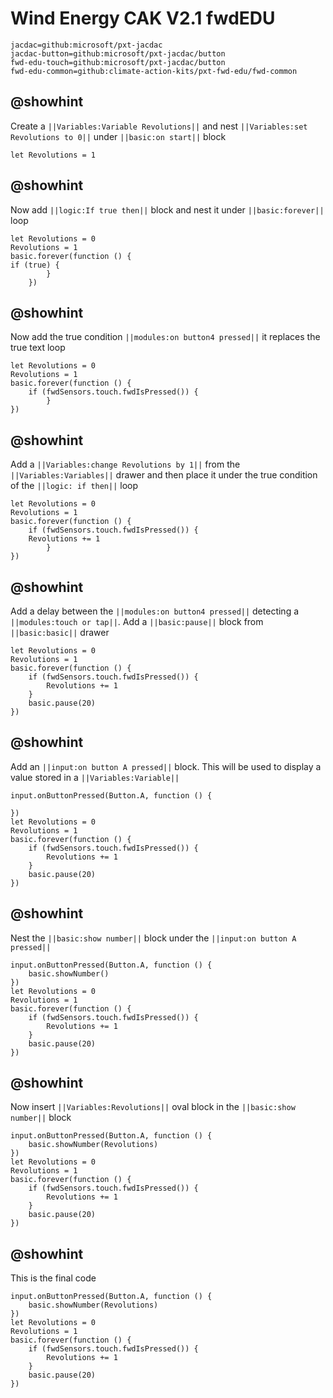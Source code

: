 # Wind Energy CAK V2.1 fwdEDU

```package
jacdac=github:microsoft/pxt-jacdac
jacdac-button=github:microsoft/pxt-jacdac/button
fwd-edu-touch=github:microsoft/pxt-jacdac/button
fwd-edu-common=github:climate-action-kits/pxt-fwd-edu/fwd-common
```
## @showhint
Create a ``||Variables:Variable Revolutions||`` and nest 
``||Variables:set Revolutions to 0||`` 
under ``||basic:on start||`` block
```blocks
let Revolutions = 1
```

## @showhint
Now add ``||logic:If true then||`` block and nest it under
``||basic:forever||`` loop
```blocks
let Revolutions = 0
Revolutions = 1
basic.forever(function () {
if (true) {
        }
    })
```
## @showhint
Now add the true condition ``||modules:on button4 pressed||`` it replaces the true text loop
```blocks
let Revolutions = 0
Revolutions = 1
basic.forever(function () {
    if (fwdSensors.touch.fwdIsPressed()) {
        }
})
```
## @showhint
Add a ``||Variables:change Revolutions by 1||`` from the ``||Variables:Variables||`` drawer and 
then place it under the true condition of the ``||logic: if then||`` loop
```blocks
let Revolutions = 0
Revolutions = 1
basic.forever(function () {
    if (fwdSensors.touch.fwdIsPressed()) {
    Revolutions += 1
        }
})
```
## @showhint
Add a delay between the ``||modules:on button4 pressed||`` detecting a 
``||modules:touch or tap||``. 
Add a ``||basic:pause||`` block from ``||basic:basic||`` drawer
```blocks
let Revolutions = 0
Revolutions = 1
basic.forever(function () {
    if (fwdSensors.touch.fwdIsPressed()) {
        Revolutions += 1
    }
    basic.pause(20)
})
```
## @showhint
Add an ``||input:on button A pressed||`` block. 
This will be used to display a value stored in a 
``||Variables:Variable||``
```blocks
input.onButtonPressed(Button.A, function () {
   
})
let Revolutions = 0
Revolutions = 1
basic.forever(function () {
    if (fwdSensors.touch.fwdIsPressed()) {
        Revolutions += 1
    }
    basic.pause(20)
})
```
## @showhint
Nest the ``||basic:show number||`` block under the ``||input:on button A pressed||``
```blocks
input.onButtonPressed(Button.A, function () {
    basic.showNumber()
})
let Revolutions = 0
Revolutions = 1
basic.forever(function () {
    if (fwdSensors.touch.fwdIsPressed()) {
        Revolutions += 1
    }
    basic.pause(20)
})
```
## @showhint
Now insert ``||Variables:Revolutions||`` oval block in the 
``||basic:show number||`` block
```blocks
input.onButtonPressed(Button.A, function () {
    basic.showNumber(Revolutions)
})
let Revolutions = 0
Revolutions = 1
basic.forever(function () {
    if (fwdSensors.touch.fwdIsPressed()) {
        Revolutions += 1
    }
    basic.pause(20)
})
```

## @showhint
This is the final code
```blocks
input.onButtonPressed(Button.A, function () {
    basic.showNumber(Revolutions)
})
let Revolutions = 0
Revolutions = 1
basic.forever(function () {
    if (fwdSensors.touch.fwdIsPressed()) {
        Revolutions += 1
    }
    basic.pause(20)
})
```